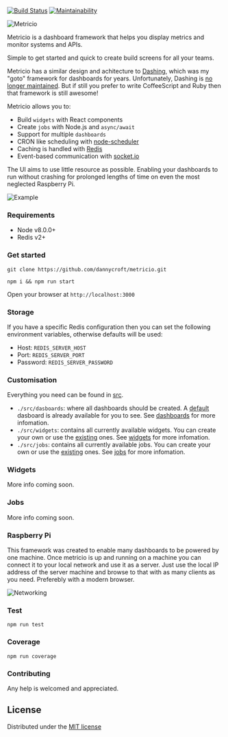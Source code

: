 [![Build Status](https://semaphoreci.com/api/v1/dannycroft/metricio/branches/master/badge.svg)](https://semaphoreci.com/dannycroft/metricio) [![Maintainability](https://api.codeclimate.com/v1/badges/4118cd99d826d332002c/maintainability)](https://codeclimate.com/github/dannycroft/metricio/maintainability)

![Metricio](./src/assets/logo.png)

Metricio is a dashboard framework that helps you display metrics and monitor systems and APIs.

Simple to get started and quick to create build screens for all your teams.

Metricio has a similar design and achitecture to [Dashing](http://dashing.io/), which was my "goto" framework for dashboards for years. Unfortunately, Dashing is [no longer maintained](https://github.com/Shopify/dashing/issues/711). But if still you prefer to write CoffeeScript and Ruby then that framework is still awesome!

Metricio allows you to:

- Build `widgets` with React components
- Create `jobs` with Node.js and `async/await`
- Support for multiple `dashboards`
- CRON like scheduling with [node-scheduler](https://github.com/node-schedule/node-schedule)
- Caching is handled with [Redis](https://redis.io/)
- Event-based communication with [socket.io](https://socket.io/)

The UI aims to use little resource as possible. Enabling your dashboards to run without crashing for prolonged lengths of time on even the most neglected Raspberry Pi.

![Example](./src/assets/metricio.gif)

### Requirements

- Node v8.0.0+
- Redis v2+

### Get started

```
git clone https://github.com/dannycroft/metricio.git
```

```
npm i && npm run start
```

Open your browser at `http://localhost:3000`

### Storage

If you have a specific Redis configuration then you can set the following environment variables, otherwise defaults will be used:

- Host: `REDIS_SERVER_HOST`
- Port: `REDIS_SERVER_PORT`
- Password: `REDIS_SERVER_PASSWORD`

### Customisation

Everything you need can be found in [src](./src).

- `./src/dasboards`: where all dashboards should be created. A [default](./src/dashboard.jsx) dasboard is already available for you to see. See [dashboards](#dashboards) for more infomation.
- `./src/widgets`: contains all currently available widgets. You can create your own or use the [existing](./src/widgets) ones. See [widgets](#widgets) for more infomation.
- `./src/jobs`: contains all currently available jobs. You can create your own or use the [existing](./src/jobs) ones.  See [jobs](#jobs) for more infomation.

### Widgets

More info coming soon.

### Jobs

More info coming soon.

### Raspberry Pi

This framework was created to enable many dashboards to be powered by one machine. Once metricio is up and running on a machine you can connect it to your local network and use it as a server. Just use the local IP address of the server machine and browse to that with as many clients as you need. Preferebly with a modern browser.

![Networking](./src/assets/clients.png)

### Test

```
npm run test
```

### Coverage

```
npm run coverage
```

### Contributing

Any help is welcomed and appreciated.

## License
Distributed under the [MIT license](LICENSE)
